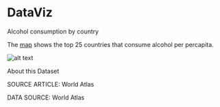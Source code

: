 # DataViz
Alcohol consumption by country

The [map](https://public.tableau.com/app/profile/hayang.kim/viz/Alcoholconsumptionbycountry_16650010488420/Sheet1?publish=yes) shows the top 25 countries that consume alcohol per percapita. 

![alt text](https://github.com/[username]/[reponame]/blob/[branch]/image.jpg?raw=true)

About this Dataset

SOURCE ARTICLE: World Atlas

DATA SOURCE: World Atlas
